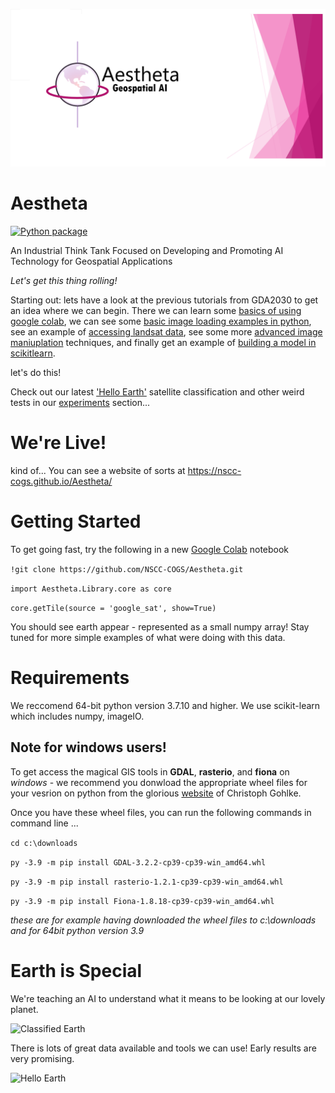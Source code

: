 ![Aestheta Logo](/Images/logo_1280x640.png)

# Aestheta
[![Python package](https://github.com/NSCC-COGS/Aestheta/actions/workflows/python-package.yml/badge.svg)](https://github.com/NSCC-COGS/Aestheta/actions/workflows/python-package.yml)

An Industrial Think Tank Focused on Developing and Promoting AI Technology for Geospatial Applications

<i>Let's get this thing rolling!</i>

Starting out: lets have a look at the previous tutorials from GDA2030 to get an idea where we can begin. There we can learn some [basics of using google colab](https://github.com/NSCC-COGS/GDAA2030/tree/master/tutorial1), we can see some [basic image loading examples in python](https://github.com/NSCC-COGS/GDAA2030/blob/master/tutorial1/kevinkmcguigan/GDAA2030_T1_kevinmc.ipynb), see an example of [accessing landsat data](https://colab.research.google.com/github/NSCC-COGS/GDAA2030/blob/master/tutorial2/kevinkmcguigan/GDAA2030_T2_kevinmc_getLandsat.ipynb), see some more [advanced image maniuplation](https://colab.research.google.com/github/NSCC-COGS/GDAA2030/blob/master/tutorial4/kevinkmcguigan/GDAA2030_T4_kevinmc.ipynb) techniques, and finally get an example of [building a model in scikitlearn](https://github.com/NSCC-COGS/GDAA2030/blob/master/tutorial5/kevinkmcguigan/GDAA2030_T5_kevinmc.ipynb).

let's do this!

Check out our latest ['Hello Earth'](/Experiments/Hello_Earth.ipynb) satellite classification and other weird tests in our [experiments](/Experiments) section... 

# We're Live! 

kind of...
You can see a website of sorts at https://nscc-cogs.github.io/Aestheta/

# Getting Started 

To get going fast, try the following in a new [Google Colab](https://colab.research.google.com/) notebook

```!git clone https://github.com/NSCC-COGS/Aestheta.git```

```import Aestheta.Library.core as core```

```core.getTile(source = 'google_sat', show=True)```

You should see earth appear - represented as a small numpy array! 
Stay tuned for more simple examples of what were doing with this data. 

# Requirements

We reccomend 64-bit python version 3.7.10 and higher. We use scikit-learn which includes numpy, imageIO. 

## Note for windows users! 

To get access the magical GIS tools in **GDAL**, **rasterio**, and **fiona** on _windows_ - we recommend you donwload the appropriate wheel files for your vesrion on python from the glorious [website](https://www.lfd.uci.edu/~gohlke/pythonlibs/) of Christoph Gohlke.

Once you have these wheel files, you can run the following commands in command line ... 

```cd c:\downloads```

```py -3.9 -m pip install GDAL-3.2.2-cp39-cp39-win_amd64.whl```

```py -3.9 -m pip install rasterio-1.2.1-cp39-cp39-win_amd64.whl```

```py -3.9 -m pip install Fiona-1.8.18-cp39-cp39-win_amd64.whl```



*these are for example having downloaded the wheel files to c:\downloads and for 64bit python version 3.9*

# Earth is Special
We're teaching an AI to understand what it means to be looking at our lovely planet. 

![Classified Earth](/Images/classified_earth.PNG)

There is lots of great data available and tools we can use! Early results are very promising. 

![Hello Earth](/Images/HelloEarth.png)

